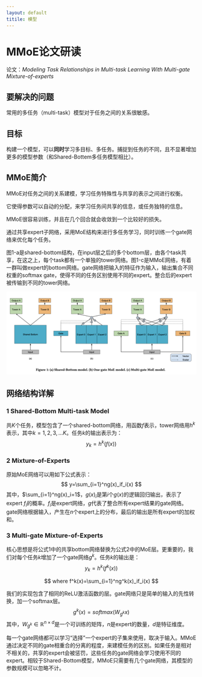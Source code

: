 ```yaml
---
layout: default
titile: 模型
---
```


# MMoE论文研读

论文：*Modeling Task Relationships in Multi-task Learning With Multi-gate Mixture-of-experts*


## 要解决的问题

常用的多任务（multi-task）模型对于任务之间的关系很敏感。

## 目标

构建一个模型，可以**同时**学习多目标、多任务。捕捉到任务的不同，且不显著增加更多的模型参数（和Shared-Bottem多任务模型相比）。


## MMoE简介

MMoE对任务之间的关系建模，学习任务特殊性与共享的表示之间进行权衡。

它使得参数可以自动的分配，来学习任务间共享的信息，或任务独特的信息。

MMoE很容易训练，并且在几个回合就会收敛到一个比较好的损失。

通过共享expert子网络，采用MoE结构来进行多任务学习，同时训练一个gate网络来优化每个任务。

图1-a是shared-bottom结构，在input层之后的多个bottom层，由各个task共享，在这之上，每个task都有一个单独的tower网络。图1-c是MMoE网络，有着一群叫做expert的bottom网络。gate网络把输入的特征作为输入，输出集合不同权重的softmax gate，使得不同的任务区别使用不同的expert。整合后的expert被传输到不同的tower网络。

![MMoE 图1](./1_MMoE.png)


## 网络结构详解

### 1 Shared-Bottom Multi-task Model

共$K$个任务，模型包含了一个shared-bottom网络，用函数$f$表示，tower网络用$h^k$表示，其中$k=1,2,3,...K$。任务$k$的输出表示为：
$$
y_k=h^k(f(x))
$$

### 2 Mixture-of-Experts

原始MoE网络可以用如下公式表示：
$$
y=\sum_{i=1}^ng(x)_if_i(x)
$$
其中，$\sum_{i=1}^ng(x)_i=1$，$g(x)_i$是第$i$个$g(x)$的逻辑回归输出，表示了expert $f_i$的概率。$f_i$是expert网络，$g$代表了整合所有expert结果的gate网络。gate网络根据输入，产生在$n$个expert上的分布，最后的输出是所有expert的加权和。

### 3 Multi-gate Mixture-of-Experts

核心思想是将公式1中的共享bottom网络替换为公式2中的MoE层。更重要的，我们对每个任务$k$增加了一个gate网络$g^k$。任务$k$的输出是：
$$
y_k=h^k(f^k(x))
$$

$$
where f^k(x)=\sum_{i=1}^ng^k(x)_if_i(x)
$$

我们的实现包含了相同的ReLU激活函数的层。gate网络只是简单的输入的先性转换，加一个softmax层。
$$
g^k(x)=softmax(W_{g^k}x)
$$
其中，$W_{g^k}\in \mathbb R^{n\times d}$是一个可训练的矩阵，$n$是expert的数量，$d$是特征维度。

每一个gate网络都可以学习“选择”一个expert的子集来使用，取决于输入。MMoE通过决定不同的gate相重合的分离的程度，来建模任务的区别。如果任务是相对不相关的，共享的expert会被惩罚，这些任务的gate网络会学习使用不同的expert。相较于Shared-Bottom模型，MMoE只需要有几个gate网络，其模型的参数规模可以忽略不计。

